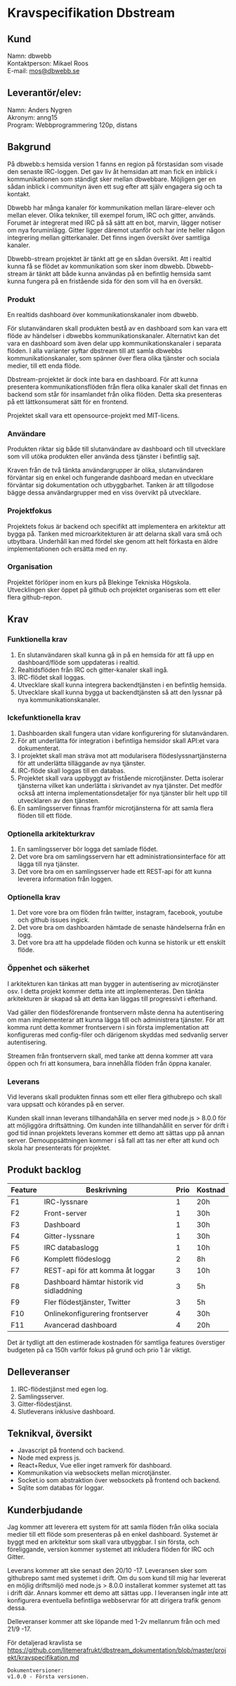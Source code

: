# Kravspecifikation Dbstream

## Kund
Namn: dbwebb  
Kontaktperson: Mikael Roos  
E-mail: mos@dbwebb.se

## Leverantör/elev:
Namn: Anders Nygren  
Akronym: anng15  
Program: Webbprogrammering 120p, distans

## Bakgrund

På dbwebb:s hemsida version 1 fanns en region på förstasidan som visade den senaste IRC-loggen. Det gav liv åt hemsidan att man fick en inblick i kommunikationen som ständigt sker mellan dbwebbare. Möjligen ger en sådan inblick i communityn även ett sug efter att själv engagera sig och ta kontakt.

Dbwebb har många kanaler för kommunikation mellan lärare-elever och mellan elever. Olika tekniker, till exempel forum, IRC och gitter, används. Forumet är integrerat med IRC på så sätt att en bot, marvin, lägger notiser om nya foruminlägg. Gitter ligger däremot utanför och har inte heller någon integrering mellan gitterkanaler. Det finns ingen översikt över samtliga kanaler.

Dbwebb-stream projektet är tänkt att ge en sådan översikt. Att i realtid kunna få se flödet av kommunikation som sker inom dbwebb. Dbwebb-stream är tänkt att både kunna användas på en befintlig hemsida samt kunna fungera på en fristående sida för den som vill ha en översikt.

### Produkt
En realtids dashboard över kommunikationskanaler inom dbwebb.

För slutanvändaren skall produkten bestå av en dashboard som kan vara ett flöde av händelser i dbwebbs kommunikationskanaler. Alternativt kan det vara en dashboard som även delar upp kommunikationskanaler i separata flöden. I alla varianter syftar dbstream till att samla dbwebbs kommunikationskanaler, som spänner över flera olika tjänster och sociala medier, till ett enda flöde.

Dbstream-projektet är dock inte bara en dashboard. För att kunna presentera kommunikationsflöden från flera olika kanaler skall det finnas en backend som står för insamlandet från olika flöden. Detta ska presenteras på ett lättkonsumerat sätt för en frontend.

Projektet skall vara ett opensource-projekt med MIT-licens.

### Användare
Produkten riktar sig både till slutanvändare av dashboard och till utvecklare som vill utöka produkten eller använda dess tjänster i befintlig sajt.

Kraven från de två tänkta användargrupper är olika, slutanvändaren förväntar sig en enkel och fungerande dashboard medan en utvecklare förväntar sig dokumentation och utbyggbarhet. Tanken är att tillgodose bägge dessa användargrupper med en viss övervikt på utvecklare.

### Projektfokus
Projektets fokus är backend och specifikt att implementera en arkitektur att bygga på. Tanken med microarkitekturen är att delarna skall vara små och utbytbara. Underhåll kan med fördel ske genom att helt förkasta en äldre implementationen och ersätta med en ny.

### Organisation
Projektet förlöper inom en kurs på Blekinge Tekniska Högskola. Utvecklingen sker öppet på github och projektet organiseras som ett eller flera github-repon.

## Krav

### Funktionella krav
1. En slutanvändaren skall kunna gå in på en hemsida för att få upp en dashboard/flöde som uppdateras i realtid.
2. Realtidsflöden från IRC och gitter-kanaler skall ingå.
3. IRC-flödet skall loggas.
4. Utvecklare skall kunna integrera backendtjänsten i en befintlig hemsida.
5. Utvecklare skall kunna bygga ut backendtjänsten så att den lyssnar på nya kommunikationskanaler.

### Ickefunktionella krav
1. Dashboarden skall fungera utan vidare konfigurering för slutanvändaren.
2. För att underlätta för integration i befintliga hemsidor skall API:et vara dokumenterat.
3. I projektet skall man sträva mot att modularisera flödeslyssnartjänsterna för att underlätta tilläggande av nya tjänster.
4. IRC-flöde skall loggas till en databas.
5. Projektet skall vara uppbyggt av fristående microtjänster. Detta isolerar tjänsterna vilket kan underlätta i skrivandet av nya tjänster. Det medför också att interna implementationsdetaljer för nya tjänster blir helt upp till utvecklaren av den tjänsten.
6. En samlingsserver finnas framför microtjänsterna för att samla flera flöden till ett flöde.

### Optionella arkitekturkrav
1. En samlingsserver bör logga det samlade flödet.
2. Det vore bra om samlingsservern har ett administrationsinterface för att lägga till nya tjänster.
3. Det vore bra om en samlingsserver hade ett REST-api för att kunna leverera information från loggen.

### Optionella krav
1. Det vore vore bra om flöden från twitter, instagram, facebook, youtube och github issues ingick.
2. Det vore bra om dashboarden hämtade de senaste händelserna från en logg.
3. Det vore bra att ha uppdelade flöden och kunna se historik ur ett enskilt flöde.

### Öppenhet och säkerhet
I arkitekturen kan tänkas att man bygger in autentisering av microtjänster osv. I detta projekt kommer detta inte att implementeras. Den tänkta arkitekturen är skapad så att detta kan läggas till progressivt i efterhand.

Vad gäller den flödesförenande frontservern måste denna ha autentisering om man implementerar att kunna lägga till och administrera tjänster. För att komma runt detta kommer frontservern i sin första implementation att konfigureras med config-filer och därigenom skyddas med sedvanlig server autentisering.

Streamen från frontservern skall, med tanke att denna kommer att vara öppen och fri att konsumera, bara innehålla flöden från öppna kanaler.

### Leverans
Vid leverans skall produkten finnas som ett eller flera githubrepo och skall vara uppsatt och körandes på en server.

Kunden skall innan leverans tillhandahålla en server med node.js > 8.0.0 för att möjliggöra driftsättning. Om kunden inte tillhandahållit en server för drift i god tid innan projektets leverans kommer ett demo att sättas upp på annan server. Demouppsättningen kommer i så fall att tas ner efter att kund och skola har presenterats för projektet.

## Produkt backlog
| Feature | Beskrivning                               | Prio | Kostnad |
|---------|-------------------------------------------|------|---------|
| F1      | IRC-lyssnare                              | 1    | 20h     |
| F2      | Front-server                              | 1    | 30h     |
| F3      | Dashboard                                 | 1    | 30h     |
| F4      | Gitter-lyssnare                           | 1    | 30h     |
| F5      | IRC databaslogg                           | 1    | 10h     |
| F6      | Komplett flödeslogg                       | 2    | 8h      |
| F7      | REST-api för att komma åt loggar          | 3    | 10h     |
| F8      | Dashboard hämtar historik vid sidladdning | 3    | 5h      |
| F9      | Fler flödestjänster, Twitter              | 3    | 5h      |
| F10     | Onlinekonfigurering frontserver           | 4    | 30h     |
| F11     | Avancerad dashboard                       | 4    | 20h     |

Det är tydligt att den estimerade kostnaden för samtliga features överstiger budgeten på ca 150h varför fokus på grund och prio 1 är viktigt.

## Delleveranser
1. IRC-flödestjänst med egen log.
2. Samlingsserver.
3. Gitter-flödestjänst.
4. Slutleverans inklusive dashboard.

## Teknikval, översikt
* Javascript på frontend och backend.
* Node med express js.
* React+Redux, Vue eller inget ramverk för dashboard.
* Kommunikation via websockets mellan microtjänster.
* Socket.io som abstraktion över websockets på frontend och backend.
* Sqlite som databas för loggar.

## Kunderbjudande
Jag kommer att leverera ett system för att samla flöden från olika sociala medier till ett flöde som presenteras på en enkel dashboard. Systemet är byggt med en arkitektur som skall vara utbyggbar. I sin första, och föreliggande, version kommer systemet att inkludera flöden för IRC och Gitter.

Leverans kommer att ske senast den 20/10 -17. Leveransen sker som githubrepo samt med systemet i drift. Om du som kund till mig har levererat en möjlig driftsmiljö med node.js > 8.0.0 installerat kommer systemet att tas i drift där. Annars kommer ett demo att sättas upp. I leveransen ingår inte att konfigurera eventuella befintliga webbservrar för att dirigera trafik genom dessa.

Delleveranser kommer att ske löpande med 1-2v mellanrum från och med 21/9 -17.

För detaljerad kravlista se https://github.com/litemerafrukt/dbstream_dokumentation/blob/master/projekt/kravspecifikation.md


```
Dokumentversioner:
v1.0.0 - Första versionen.
```

